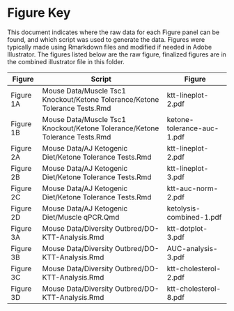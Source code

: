 
Figure Key
============


This document indicates where the raw data for each Figure panel can be found, and which script was used to generate the data. Figures were typically made using Rmarkdown files and modified if needed in Adobe Illustrator. The figures listed below are the raw figure, finalized figures are in the combined illustrator file in this folder.


| Figure | Script | Figure |
| ------ | ------ | ------ |
| Figure 1A | Mouse Data/Muscle Tsc1 Knockout/Ketone Tolerance/Ketone Tolerance Tests.Rmd | ktt-lineplot-2.pdf |
| Figure 1B | Mouse Data/Muscle Tsc1 Knockout/Ketone Tolerance/Ketone Tolerance Tests.Rmd | ketone-tolerance-auc-1.pdf |
| Figure 2A | Mouse Data/AJ Ketogenic Diet/Ketone Tolerance Tests.Rmd | ktt-lineplot-2.pdf |
| Figure 2B | Mouse Data/AJ Ketogenic Diet/Ketone Tolerance Tests.Rmd | ktt-lineplot-3.pdf |
| Figure 2C | Mouse Data/AJ Ketogenic Diet/Ketone Tolerance Tests.Rmd | ktt-auc-norm-2.pdf |
| Figure 2D | Mouse Data/AJ Ketogenic Diet/Muscle qPCR.Qmd | ketolysis-combined-1.pdf | 
| Figure 3A | Mouse Data/Diversity Outbred/DO-KTT-Analysis.Rmd | ktt-dotplot-3.pdf |
| Figure 3B | Mouse Data/Diversity Outbred/DO-KTT-Analysis.Rmd | AUC-analysis-3.pdf |
| Figure 3C | Mouse Data/Diversity Outbred/DO-KTT-Analysis.Rmd | ktt-cholesterol-2.pdf |
| Figure 3D | Mouse Data/Diversity Outbred/DO-KTT-Analysis.Rmd | ktt-cholesterol-8.pdf |